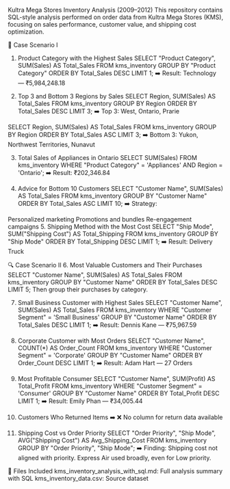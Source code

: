  Kultra Mega Stores Inventory Analysis (2009–2012)
This repository contains SQL-style analysis performed on order data from Kultra Mega Stores (KMS), focusing on sales performance, customer value, and shipping cost optimization.

🧠 Case Scenario I
1. Product Category with the Highest Sales
SELECT "Product Category", SUM(Sales) AS Total_Sales
FROM kms_inventory
GROUP BY "Product Category"
ORDER BY Total_Sales DESC
LIMIT 1;
➡️ Result: Technology — ₹5,984,248.18

2. Top 3 and Bottom 3 Regions by Sales
SELECT Region, SUM(Sales) AS Total_Sales
FROM kms_inventory
GROUP BY Region
ORDER BY Total_Sales DESC
LIMIT 3;
➡️ Top 3: West, Ontario, Prarie

SELECT Region, SUM(Sales) AS Total_Sales
FROM kms_inventory
GROUP BY Region
ORDER BY Total_Sales ASC
LIMIT 3;
➡️ Bottom 3: Yukon, Northwest Territories, Nunavut

3. Total Sales of Appliances in Ontario
SELECT SUM(Sales)
FROM kms_inventory
WHERE "Product Category" = 'Appliances' AND Region = 'Ontario';
➡️ Result: ₹202,346.84

4. Advice for Bottom 10 Customers
SELECT "Customer Name", SUM(Sales) AS Total_Sales
FROM kms_inventory
GROUP BY "Customer Name"
ORDER BY Total_Sales ASC
LIMIT 10;
➡️ Strategy:

Personalized marketing
Promotions and bundles
Re-engagement campaigns
5. Shipping Method with the Most Cost
SELECT "Ship Mode", SUM("Shipping Cost") AS Total_Shipping
FROM kms_inventory
GROUP BY "Ship Mode"
ORDER BY Total_Shipping DESC
LIMIT 1;
➡️ Result: Delivery Truck

🔍 Case Scenario II
6. Most Valuable Customers and Their Purchases
SELECT "Customer Name", SUM(Sales) AS Total_Sales
FROM kms_inventory
GROUP BY "Customer Name"
ORDER BY Total_Sales DESC
LIMIT 5;
Then group their purchases by category.

7. Small Business Customer with Highest Sales
SELECT "Customer Name", SUM(Sales) AS Total_Sales
FROM kms_inventory
WHERE "Customer Segment" = 'Small Business'
GROUP BY "Customer Name"
ORDER BY Total_Sales DESC
LIMIT 1;
➡️ Result: Dennis Kane — ₹75,967.59

8. Corporate Customer with Most Orders
SELECT "Customer Name", COUNT(*) AS Order_Count
FROM kms_inventory
WHERE "Customer Segment" = 'Corporate'
GROUP BY "Customer Name"
ORDER BY Order_Count DESC
LIMIT 1;
➡️ Result: Adam Hart — 27 Orders

9. Most Profitable Consumer
SELECT "Customer Name", SUM(Profit) AS Total_Profit
FROM kms_inventory
WHERE "Customer Segment" = 'Consumer'
GROUP BY "Customer Name"
ORDER BY Total_Profit DESC
LIMIT 1;
➡️ Result: Emily Phan — ₹34,005.44

10. Customers Who Returned Items
➡️ ❌ No column for return data available

11. Shipping Cost vs Order Priority
SELECT "Order Priority", "Ship Mode", AVG("Shipping Cost") AS Avg_Shipping_Cost
FROM kms_inventory
GROUP BY "Order Priority", "Ship Mode";
➡️ Finding: Shipping cost not aligned with priority. Express Air used broadly, even for Low priority.

📁 Files Included
kms_inventory_analysis_with_sql.md: Full analysis summary with SQL
kms_inventory_data.csv: Source dataset
